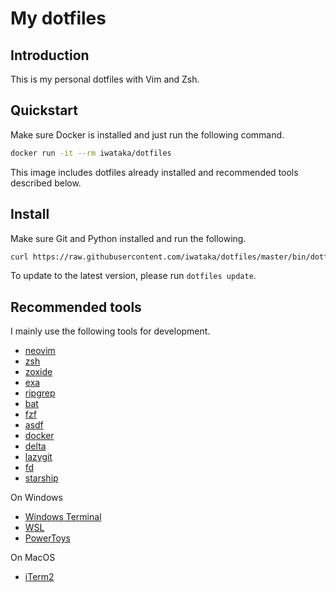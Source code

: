 # My dotfiles

## Introduction

This is my personal dotfiles with Vim and Zsh.

## Quickstart

Make sure Docker is installed and just run the following command.

```bash
docker run -it --rm iwataka/dotfiles
```

This image includes dotfiles already installed and recommended tools described below.

## Install

Make sure Git and Python installed and run the following.

```bash
curl https://raw.githubusercontent.com/iwataka/dotfiles/master/bin/dotfiles |python - install
```

To update to the latest version, please run `dotfiles update`.

## Recommended tools

I mainly use the following tools for development.

- [neovim](https://github.com/neovim/neovim)
- [zsh](https://www.zsh.org/)
- [zoxide](https://github.com/ajeetdsouza/zoxide)
- [exa](https://github.com/ogham/exa)
- [ripgrep](https://github.com/BurntSushi/ripgrep)
- [bat](https://github.com/sharkdp/bat)
- [fzf](https://github.com/junegunn/fzf)
- [asdf](https://asdf-vm.com/)
- [docker](https://www.docker.com/)
- [delta](https://github.com/dandavison/delta)
- [lazygit](https://github.com/jesseduffield/lazygit)
- [fd](https://github.com/sharkdp/fd)
- [starship](https://starship.rs/)

On Windows

- [Windows Terminal](https://github.com/microsoft/terminal)
- [WSL](https://docs.microsoft.com/ja-jp/windows/wsl/)
- [PowerToys](https://docs.microsoft.com/ja-jp/windows/powertoys/)

On MacOS

- [iTerm2](https://iterm2.com/)
